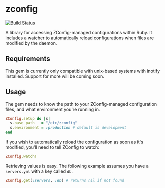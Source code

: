 # zconfig

[![Build Status](https://travis-ci.org/itszootime/zconfig-ruby.svg?branch=master)](https://travis-ci.org/itszootime/zconfig-ruby)

A library for accessing ZConfig-managed configurations within Ruby. It includes a watcher to automatically reload configurations when files are modified by the daemon.

## Requirements

This gem is currently only compatible with unix-based systems with inotify installed. Support for more will be coming soon.

## Usage

The gem needs to know the path to your ZConfig-managed configuration files, and what environment you're running in.

```ruby
ZConfig.setup do |s|
  s.base_path   = "/etc/zconfig"
  s.environment = :production # default is development
end
```

If you wish to automatically reload the configuration as soon as it's modified, you'll need to tell ZConfig to watch:

```ruby
ZConfig.watch!
```

Retrieving values is easy. The following example assumes you have a `servers.yml` with a key called `db`.

```ruby
ZConfig.get(:servers, :db) # returns nil if not found
```
